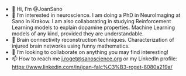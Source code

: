 - 👋 Hi, I’m @JoanSano
- 👀 I’m interested in neuroscience. I am doing a PhD in NeuroImaging at Sano in Krakow. I am also collaborating in studying Reinforcement Learning models to explain dopamine properties. Machine Learning models of any kind, provided they are understandable.
- 🌱 Brain connectivity reconstruction techniques. Characterization of injured brain networks using funny mathematics.
- 💞️ I’m looking to collaborate on anything you may find interesting!
- 📫 How to reach me j.roget@sanoscience.org or my LinkedIn profile: https://www.linkedin.com/in/joan-falc%C3%B3-roget-8080a219a/

<!---
JoanSano/JoanSano is a ✨ special ✨ repository because its `README.md` (this file) appears on your GitHub profile.
You can click the Preview link to take a look at your changes.
--->
